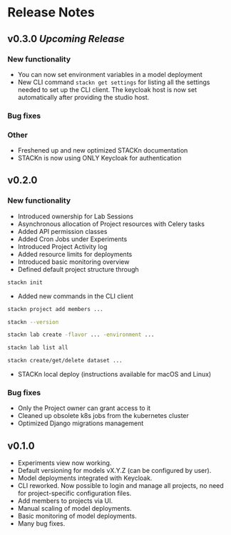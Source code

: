 # Release Notes

## v0.3.0 _Upcoming Release_

### New functionality

- You can now set environment variables in a model deployment
- New CLI command `stackn get settings` for listing all the settings needed to set up the CLI client. 
The keycloak host is now set automatically after providing the studio host.


### Bug fixes



### Other

- Freshened up and new optimized STACKn documentation
- STACKn is now using ONLY Keycloak for authentication

## v0.2.0

### New functionality

- Introduced ownership for Lab Sessions
- Asynchronous allocation of Project resources with Celery tasks
- Added API permission classes
- Added Cron Jobs under Experiments
- Introduced Project Activity log
- Added resource limits for deployments
- Introduced basic monitoring overview
- Defined default project structure through

```bash
stackn init
```

- Added new commands in the CLI client

```bash
stackn project add members ...

stackn --version

stackn lab create -flavor ... -environment ...

stackn lab list all

stackn create/get/delete dataset ...
```

- STACKn local deploy (instructions available for macOS and Linux)

### Bug fixes

- Only the Project owner can grant access to it
- Cleaned up obsolete k8s jobs from the kubernetes cluster
- Optimized Django migrations management


## v0.1.0

- Experiments view now working.
- Default versioning for models vX.Y.Z (can be configured by user).
- Model deployments integrated with Keycloak.
- CLI reworked. Now possible to login and manage all projects, no need for project-specific configuration files.
- Add members to projects via UI.
- Manual scaling of model deployments.
- Basic monitoring of model deployments.
- Many bug fixes.
